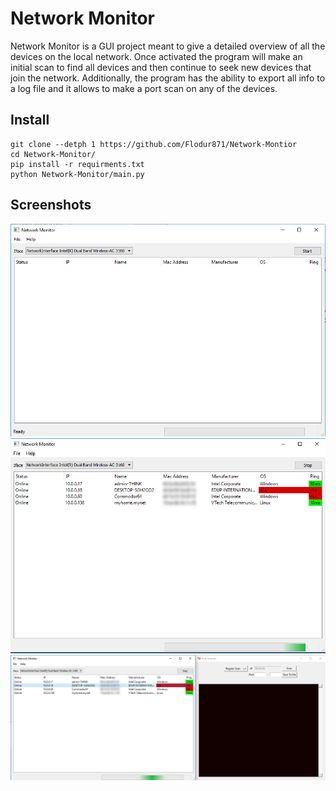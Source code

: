 # Network Monitor

Network Monitor is a GUI project meant to give a detailed overview of all the devices on the local network. Once
activated the program will make an initial scan to find all devices and then continue to seek new devices that join the
network. Additionally, the program has the ability to export all info to a log file and it allows to make a port scan on
any of the devices.

Install
---------------

```shell
git clone --detph 1 https://github.com/Flodur871/Network-Montior
cd Network-Monitor/
pip install -r requirments.txt
python Network-Monitor/main.py
```

Screenshots
---------------

![](Assets/1.png)
![](Assets/2.png)
![](Assets/3.png)
